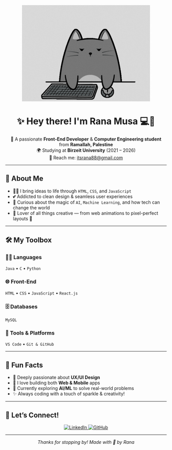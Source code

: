 <p align="center">
  <img src="https://github.com/RanaMusa12/RanaMusa12/blob/main/cat1.gif" width="400" alt="Rana coding illustration"/>
</p>

<h1 align="center">✨ Hey there! I'm Rana Musa 💻🌸</h1>

<p align="center">
🎀 A passionate <strong>Front-End Developer</strong> & <strong>Computer Engineering student</strong> from <strong>Ramallah, Palestine</strong>  
<br/>🌍 Studying at <strong>Birzeit University</strong> (2021 – 2026)  
<br/>💌 Reach me: <a href="mailto:itsrana88@gmail.com">itsrana88@gmail.com</a>
</p>

---

## 💫 About Me

- 👩‍💻 I bring ideas to life through `HTML`, `CSS`, and `JavaScript`
- 💕 Addicted to clean design & seamless user experiences
- 🧠 Curious about the magic of `AI`, `Machine Learning`, and how tech can change the world
- 🌈 Lover of all things creative — from web animations to pixel-perfect layouts 💅

---

## 🛠️ My Toolbox

### 👩‍💻 Languages
`Java` • `C` • `Python`

### 🌐 Front-End
`HTML` • `CSS` • `JavaScript` • `React.js`

### 🗄️ Databases
`MySQL`

### 🧰 Tools & Platforms
`VS Code` • `Git & GitHub`

---

## 🌟 Fun Facts

- 🎨 Deeply passionate about **UX/UI Design**
- 📱 I love building both **Web & Mobile** apps
- 🤖 Currently exploring **AI/ML** to solve real-world problems
- ✨ Always coding with a touch of sparkle & creativity!

---

## 💌 Let’s Connect!

<p align="center">
  <a href="https://www.linkedin.com/in/rana-musa-50516a334/">
    <img src="https://img.shields.io/badge/-LinkedIn-blue?logo=linkedin&logoColor=white&style=for-the-badge" alt="LinkedIn">
  </a>
  <a href="https://github.com/RanaMusa12">
    <img src="https://img.shields.io/badge/-GitHub-333?logo=github&logoColor=white&style=for-the-badge" alt="GitHub">
  </a>
</p>

---

<p align="center">
  <em>Thanks for stopping by! Made with 💖 by Rana</em>
</p>
